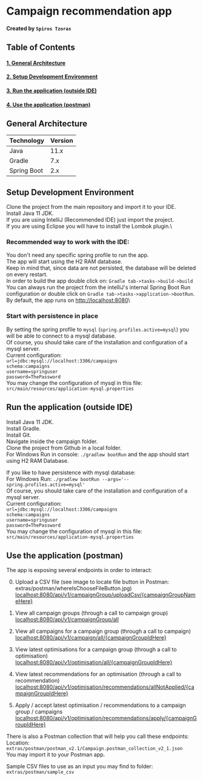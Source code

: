 # Campaign recommendation app

#### Created by `Spiros Tzoras`

## Table of Contents

#### [1. General Architecture](#general-architecture)

#### [2. Setup Development Environment](#setup-development-environment)

#### [3. Run the application (outside IDE)](#run-the-application-outside-ide)

#### [4. Use the application (postman)](#use-the-application-postman)

## General Architecture

| Technology | Version |
| --- | --- |
| Java | 11.x |
| Gradle | 7.x |
| Spring Boot | 2.x |

## Setup Development Environment

Clone the project from the main repository and import it to your IDE.\
Install Java 11 JDK.\
If you are using IntelliJ (Recommended IDE) just import the project.\
If you are using Eclipse you will have to install the Lombok plugin.\

### Recommended way to work with the IDE:
You don't need any specific spring profile to run the app.\
The app will start using the H2 RAM database. \
Keep in mind that, since data are not persisted, the database will be deleted on every restart.\
In order to build the app double click on: `Gradle tab->tasks->build->build`\
You can always run the project from the intelliJ's internal Spring Boot Run configuration or double click on `Gradle tab->tasks->application->bootRun`.\
By default, the app runs on [http://localhost:8080](http://localhost:8080)\

### Start with persistence in place
By setting the spring profile to `mysql` (`spring.profiles.active=mysql`) you will be able to connect to a mysql database.\
Of course, you should take care of the installation and configuration of a mysql server.\
Current configuration:\
`url=jdbc:mysql://localhost:3306/campaigns`\
`schema:campaigns`\
`username=springuser`\
`password=ThePassword`\
You may change the configuration of mysql in this file:
`src/main/resources/application-mysql.properties`

## Run the application (outside IDE)
Install Java 11 JDK.\
Install Gradle.\
Install Git.\
Navigate inside the campaign folder.\
Clone the project from Github in a local folder.\
For Windows Run in console: `./gradlew bootRun` and the app should start using H2 RAM Database.

If you like to have persistence with mysql database:\
For Windows Run: `./gradlew bootRun --args='--spring.profiles.active=mysql'`\
Of course, you should take care of the installation and configuration of a mysql server.\
Current configuration:\
`url=jdbc:mysql://localhost:3306/campaigns`\
`schema:campaigns`\
`username=springuser`\
`password=ThePassword`\
You may change the configuration of mysql in this file:
`src/main/resources/application-mysql.properties`

## Use the application (postman)
The app is exposing several endpoints in order to interact:

0. Upload a CSV file (see image to locate file button in Postman: extras/postman/whereIsChooseFileButton.jpg)\
   [localhost:8080/api/v1/campaignGroup/uploadCsv/{campaignGroupNameHere}](http://localhost:8080/api/v1/campaignGroup/uploadCsv/campaignGroupNameHere)

1. View all campaign groups (through a call to campaign group)\
   [localhost:8080/api/v1/campaignGroup/all](http://localhost:8080/api/v1/campaignGroup/all)

2. View all campaigns for a campaign group (through a call to campaign)\
   [localhost:8080/api/v1/campaign/all/{campaignGroupIdHere}](http://localhost:8080/api/v1/campaign/all/campaignGroupIdHere)

3. View latest optimisations for a campaign group (through a call to optimisation)\
   [localhost:8080/api/v1/optimisation/all/{campaignGroupIdHere}](http://localhost:8080/api/v1/optimisation/all/campaignGroupIdHere)

4. View latest recommendations for an optimisation (through a call to recommendation)\
   [localhost:8080/api/v1/optimisation/recommendations/allNotApplied/{campaignGroupIdHere}](http://localhost:8080/api/v1/optimisation/recommendations/allNotApplied/campaignGroupIdHere)

5. Apply / accept latest optimisation / recommendations to a campaign group / campaigns\
   [localhost:8080/api/v1/optimisation/recommendations/apply/{campaignGroupIdHere}](http://localhost:8080/api/v1/optimisation/recommendations/apply/campaignGroupIdHere)

There is also a Postman collection that will help you call these endpoints:\
Location: `extras/postman/postman_v2.1/Campaign.postman_collection_v2_1.json`\
You may import it to your Postman app.

Sample CSV files to use as an input you may find to folder: `extras/postman/sample_csv`

